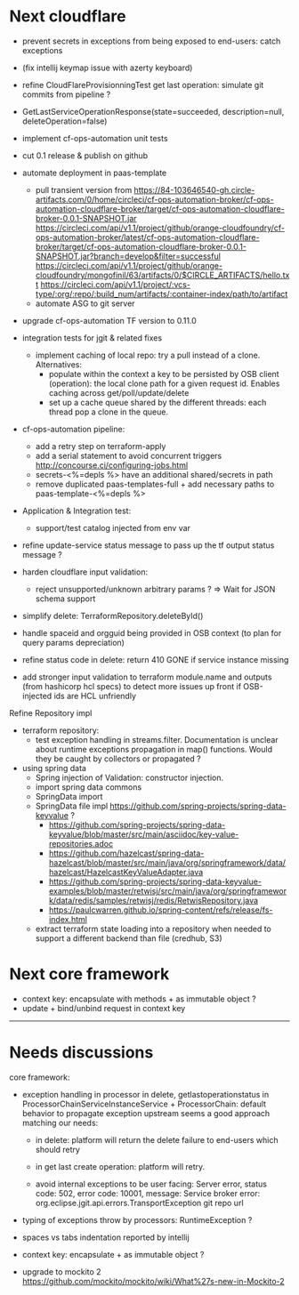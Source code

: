 
# Next cloudflare

- prevent secrets in exceptions from being exposed to end-users: catch exceptions


- (fix intellij keymap issue with azerty keyboard)
- refine CloudFlareProvisionningTest get last operation: simulate git commits from pipeline ?
- GetLastServiceOperationResponse(state=succeeded, description=null, deleteOperation=false)

- implement cf-ops-automation unit tests 

- cut 0.1 release & publish on github
- automate deployment in paas-template
    - pull transient version from 
    https://84-103646540-gh.circle-artifacts.com/0/home/circleci/cf-ops-automation-broker/cf-ops-automation-cloudflare-broker/target/cf-ops-automation-cloudflare-broker-0.0.1-SNAPSHOT.jar
    https://circleci.com/api/v1.1/project/github/orange-cloudfoundry/cf-ops-automation-broker/latest/cf-ops-automation-cloudflare-broker/target/cf-ops-automation-cloudflare-broker-0.0.1-SNAPSHOT.jar?branch=develop&filter=successful
    https://circleci.com/api/v1.1/project/github/orange-cloudfoundry/mongofinil/63/artifacts/0/$CIRCLE_ARTIFACTS/hello.txt
    https://circleci.com/api/v1.1/project/:vcs-type/:org/:repo/:build_num/artifacts/:container-index/path/to/artifact
    - automate ASG to git server 

- upgrade cf-ops-automation TF version to 0.11.0

- integration tests for jgit & related fixes 
    - implement caching of local repo: try a pull instead of a clone. Alternatives:
       - populate within the context a key to be persisted by OSB client (operation): the local clone path for a given request id. Enables caching across get/poll/update/delete
       - set up a cache queue shared by the different threads: each thread pop a clone in the queue. 
 
- cf-ops-automation pipeline: 
   - add a retry step on terraform-apply
   - add a serial statement to avoid concurrent triggers http://concourse.ci/configuring-jobs.html
   - secrets-<%=depls %> have an additional shared/secrets in path
   - remove duplicated paas-templates-full + add necessary paths to paas-template-<%=depls %>

- Application & Integration test:
   - support/test catalog injected from env var

- refine update-service status message to pass up the tf output status message ?

- harden cloudflare input validation: 
  - reject unsupported/unknown arbitrary params ? => Wait for JSON schema support

- simplify delete: TerraformRepository.deleteById()

- handle spaceid and orgguid being provided in OSB context (to plan for query params depreciation)


- refine status code in delete: return 410 GONE if service instance missing



- add stronger input validation to terraform module.name and outputs (from hashicorp hcl specs) to detect more issues up front if OSB-injected ids are HCL unfriendly   


Refine Repository impl
- terraform repository: 
   - test exception handling in streams.filter. Documentation is unclear about runtime exceptions 
   propagation in map() functions. Would they be caught by collectors or propagated ? 
- using spring data
    - Spring injection of Validation: constructor injection.
    - import spring data commons
    - SpringData import
    - SpringData file impl https://github.com/spring-projects/spring-data-keyvalue ?
        - https://github.com/spring-projects/spring-data-keyvalue/blob/master/src/main/asciidoc/key-value-repositories.adoc
        - https://github.com/hazelcast/spring-data-hazelcast/blob/master/src/main/java/org/springframework/data/hazelcast/HazelcastKeyValueAdapter.java
        - https://github.com/spring-projects/spring-data-keyvalue-examples/blob/master/retwisj/src/main/java/org/springframework/data/redis/samples/retwisj/redis/RetwisRepository.java
        - https://paulcwarren.github.io/spring-content/refs/release/fs-index.html
    - extract terraform state loading into a repository when needed to support a different backend than file (credhub, S3)




# Next core framework


- context key: encapsulate with methods + as immutable object ?
- update + bind/unbind request in context key
 
 
---------------
# Needs discussions


core framework:
- exception handling in processor in delete, getlastoperationstatus in ProcessorChainServiceInstanceService + ProcessorChain:
   default behavior to propagate exception upstream seems a good approach matching our needs: 
   - in delete: platform will return the delete failure to end-users which should retry
   - in get last create operation: platform will retry.
   
  - avoid internal exceptions to be user facing:
    Server error, status code: 502, error code: 10001, message: Service broker error: org.eclipse.jgit.api.errors.TransportException git repo url


- typing of exceptions throw by processors: RuntimeException ?
- spaces vs tabs indentation reported by intellij
- context key: encapsulate + as immutable object ?
- upgrade to mockito 2 https://github.com/mockito/mockito/wiki/What%27s-new-in-Mockito-2 


